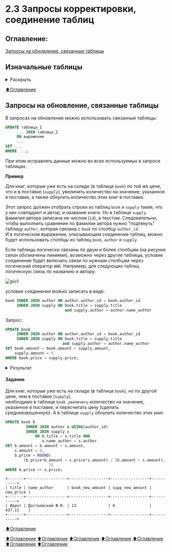 # 2.3 Запросы корректировки, соединение таблиц

## Оглавление:
[Запросы на обновление, связанные таблицы](#Запросы-на-обновление,-связанные-таблицы)

## Изначальные таблицы
<details>
<summary>Раскрыть</summary>
<tt><blockquote>Таблица book
+---------+-----------------------+-----------+----------+--------+--------+
| book_id | title                 | author_id | genre_id | price  | amount |
+---------+-----------------------+-----------+----------+--------+--------+
| 1       | Мастер и Маргарита    | 1         | 1        | 670.99 | 3      |
| 2       | Белая гвардия         | 1         | 1        | 540.50 | 5      |
| 3       | Идиот                 | 2         | 1        | 460.00 | 10     |
| 4       | Братья Карамазовы     | 2         | 1        | 799.01 | 3      |
| 5       | Игрок                 | 2         | 1        | 480.50 | 10     |
| 6       | Стихотворения и поэмы | 3         | 2        | 650.00 | 15     |
| 7       | Черный человек        | 3         | 2        | 570.20 | 6      |
| 8       | Лирика                | 4         | 2        | 518.99 | 2      |
+---------+-----------------------+-----------+----------+--------+--------+
Таблица supply
+-----------+-----------------------+------------------+--------+--------+
| supply_id | title                 | author           | price  | amount |
+-----------+-----------------------+------------------+--------+--------+
| 1         | Доктор Живаго         | Пастернак Б.Л.   | 380.80 | 4      |
| 2         | Черный человек        | Есенин С.А.      | 570.20 | 6      |
| 3         | Белая гвардия         | Булгаков М.А.    | 540.50 | 7      |
| 4         | Идиот                 | Достоевский Ф.М. | 360.80 | 3      |
| 5         | Стихотворения и поэмы | Лермонтов М.Ю.   | 255.90 | 4      |
| 6         | Остров сокровищ       | Стивенсон Р.Л.   | 599.99 | 5      |
+-----------+-----------------------+------------------+--------+--------+
Таблица author                          Таблица genre
+-----------+------------------+	+----------+-------------+			
| author_id | name_author      |	| genre_id | name_genre  |			
+-----------+------------------+	+----------+-------------+			
| 1         | Булгаков М.А.    |	| 1        | Роман       |			
| 2         | Достоевский Ф.М. |	| 2        | Поэзия      |			
| 3         | Есенин С.А.      |	| 3        | Приключения |			
| 4         | Пастернак Б.Л.   |	+----------+-------------+			
| 5         | Лермонтов М.Ю.   |							
+-----------+------------------+</blockquote></tt>
</details>

[:arrow_up:Оглавление](#Оглавление)

## Запросы на обновление, связанные таблицы
В запросах на обновление можно использовать связанные таблицы:
```SQL
UPDATE таблица_1
     ... JOIN таблица_2
     ON выражение
     ...
SET ...   
WHERE ...;
```
При этом исправлять данные можно во всех используемых в запросе таблицах.

**Пример**

Для книг, которые уже есть на складе (в таблице `book`) по той же цене, что и в поставке (`supply`), увеличить количество на значение, 
указанное в поставке, а также обнулить количество этих книг в поставке.

Этот запрос должен отобрать строки из таблиц `book` и `supply` такие, что у них совпадают и автор, и название книги. 
Но в таблице `supply` фамилия автора записана не числом (`id`), а текстом. 
Следовательно, чтобы выполнить сравнение по фамилии автора нужно "подтянуть" таблицу `author`,  которая связана с `book` по столбцу `author_id`.  
И в логическом выражении, описывающем соединение таблиц, можно будет использовать столбцы из таблиц `book`, `author` и `supply`. 

Если таблицы логически связаны по двум и более столбцам (на рисунке связи обозначены линиями), возможно через другие таблицы, 
условие соединение будет включать связи по нужным столбцам через логический оператор `AND`. 
Например, для следующих таблиц логическую связь по названию и автору:

![pic1](https://ucarecdn.com/3c953b71-fad4-40c0-8ae2-6e43a3e201d0/)

условие соединения можно записать в виде:
```SQL
book INNER JOIN author ON author.author_id = book.author_id
     INNER JOIN supply ON book.title = supply.title 
                          and supply.author = author.name_author
```
Запрос:
```SQL
UPDATE book 
     INNER JOIN author ON author.author_id = book.author_id
     INNER JOIN supply ON book.title = supply.title 
                         and supply.author = author.name_author
SET book.amount = book.amount + supply.amount,
    supply.amount = 0   
WHERE book.price = supply.price;
```
<details>
<summary>Результат</summary><tt>+---------+-----------------------+-----------+----------+--------+--------+
| book_id | title                 | author_id | genre_id | price  | amount |
+---------+-----------------------+-----------+----------+--------+--------+
| 1       | Мастер и Маргарита    | 1         | 1        | 670.99 | 3      |
| 2       | Белая гвардия         | 1         | 1        | 540.50 | 12     |
| 3       | Идиот                 | 2         | 1        | 460.00 | 10     |
| 4       | Братья Карамазовы     | 2         | 1        | 799.01 | 3      |
| 5       | Игрок                 | 2         | 1        | 480.50 | 10     |
| 6       | Стихотворения и поэмы | 3         | 2        | 650.00 | 15     |
| 7       | Черный человек        | 3         | 2        | 570.20 | 12     |
| 8       | Лирика                | 4         | 2        | 518.99 | 2      |
+---------+-----------------------+-----------+----------+--------+--------+
Affected rows: 8

Query result:
+-----------+-----------------------+------------------+--------+--------+
| supply_id | title                 | author           | price  | amount |
+-----------+-----------------------+------------------+--------+--------+
| 1         | Доктор Живаго         | Пастернак Б.Л.   | 380.80 | 4      |
| 2         | Черный человек        | Есенин С.А.      | 570.20 | 0      |
| 3         | Белая гвардия         | Булгаков М.А.    | 540.50 | 0      |
| 4         | Идиот                 | Достоевский Ф.М. | 360.80 | 3      |
| 5         | Стихотворения и поэмы | Лермонтов М.Ю.   | 255.90 | 4      |
| 6         | Остров сокровищ       | Стивенсон Р.Л.   | 599.99 | 5      |
+-----------+-----------------------+------------------+--------+--------+</tt></details>

#### Задание
Для книг, которые уже есть на складе (в таблице `book`), но по другой цене, чем в поставке (`supply`),  
необходимо в таблице `book увеличить` количество на значение, указанное в поставке,  и пересчитать цену (сделать средневзвешенную). 
А в таблице `supply` обнулить количество этих книг.
```SQL
UPDATE book b
         INNER JOIN author a USING(author_id)
         INNER JOIN supply s
             ON b.title = s.title AND
                a.name_author = s.author
SET b.amount = b.amount + s.amount,
    s.amount = 0,
    b.price = ROUND(
        (b.price*b.amount + s.price*s.amount) / (b.amount + s.amount), 
                   2)
WHERE b.price <> s.price;
```
```
+-------+------------------+-----------------+-----------------+-----------+
| title | name_author      | book_new_amount | supp_new_amount | new_price |
+-------+------------------+-----------------+-----------------+-----------+
| Идиот | Достоевский Ф.М. | 13              | 0               | 437.11    |
+-------+------------------+-----------------+-----------------+-----------+
```
  
[:arrow_up:Оглавление](#Оглавление)




[:arrow_up:Оглавление](#Оглавление)
[:arrow_up:Оглавление](#Оглавление)
[:arrow_up:Оглавление](#Оглавление)
[:arrow_up:Оглавление](#Оглавление)
[:arrow_up:Оглавление](#Оглавление)
[:arrow_up:Оглавление](#Оглавление)
[:arrow_up:Оглавление](#Оглавление)
